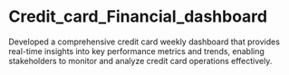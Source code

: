 # Credit_card_Financial_dashboard
Developed a comprehensive credit card weekly dashboard that provides real-time insights into key performance metrics and trends, enabling stakeholders to monitor and analyze credit card operations effectively.
